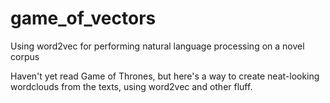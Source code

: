 # game_of_vectors
Using word2vec for performing natural language processing on a novel corpus

Haven't yet read Game of Thrones, but here's a way to create neat-looking wordclouds from the texts, using word2vec and other fluff.

